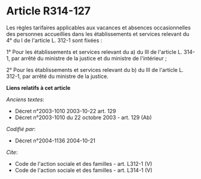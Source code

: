 # Article R314-127

Les règles tarifaires applicables aux vacances et absences occasionnelles des personnes accueillies dans les établissements
et services relevant du 4° du I de l'article L. 312-1 sont fixées : 

1° Pour les établissements et services relevant du a) du III de l'article L. 314-1, par arrêté du ministre de la justice et
du ministre de l'intérieur ; 

2° Pour les établissements et services relevant du b) du III de l'article L. 312-1, par arrêté du ministre de la justice.

**Liens relatifs à cet article**

_Anciens textes_:

  - Décret n°2003-1010 2003-10-22 art. 129
  - Décret n°2003-1010 du 22 octobre 2003 - art. 129 (Ab)

_Codifié par_:

  - Décret n°2004-1136 2004-10-21

_Cite_:

  - Code de l'action sociale et des familles - art. L312-1 (V)
  - Code de l'action sociale et des familles - art. L314-1 (V)
